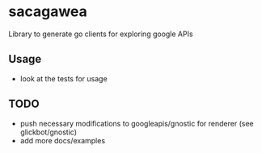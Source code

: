 # sacagawea
Library to generate go clients for exploring google APIs

## Usage
* look at the tests for usage

## TODO
* push necessary modifications to googleapis/gnostic for renderer (see glickbot/gnostic)
* add more docs/examples